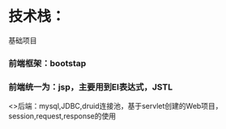 <h1>技术栈：</h1>
基础项目
<h3>前端框架：bootstap</h3>
<h3>前端统一为：jsp，主要用到El表达式，JSTL</h3>
<>后端：mysql,JDBC,druid连接池，基于servlet创建的Web项目，session,request,response的使用</p>

